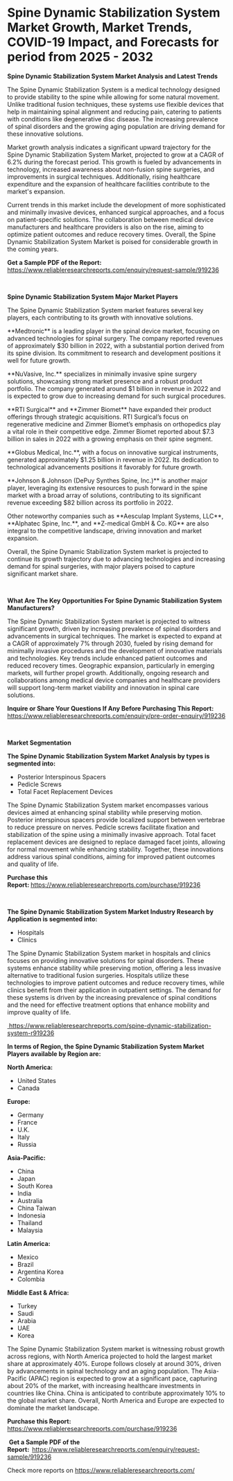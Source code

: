 <p><h1>Spine Dynamic Stabilization System Market Growth, Market Trends, COVID-19 Impact, and Forecasts for period from 2025 - 2032</h1></p><p><strong>Spine Dynamic Stabilization System Market Analysis and Latest Trends</strong></p>
<p><p>The Spine Dynamic Stabilization System is a medical technology designed to provide stability to the spine while allowing for some natural movement. Unlike traditional fusion techniques, these systems use flexible devices that help in maintaining spinal alignment and reducing pain, catering to patients with conditions like degenerative disc disease. The increasing prevalence of spinal disorders and the growing aging population are driving demand for these innovative solutions.</p><p>Market growth analysis indicates a significant upward trajectory for the Spine Dynamic Stabilization System Market, projected to grow at a CAGR of 6.2% during the forecast period. This growth is fueled by advancements in technology, increased awareness about non-fusion spine surgeries, and improvements in surgical techniques. Additionally, rising healthcare expenditure and the expansion of healthcare facilities contribute to the market's expansion.</p><p>Current trends in this market include the development of more sophisticated and minimally invasive devices, enhanced surgical approaches, and a focus on patient-specific solutions. The collaboration between medical device manufacturers and healthcare providers is also on the rise, aiming to optimize patient outcomes and reduce recovery times. Overall, the Spine Dynamic Stabilization System Market is poised for considerable growth in the coming years.</p></p>
<p><strong>Get a Sample PDF of the Report:&nbsp;</strong> <a href="https://www.reliableresearchreports.com/enquiry/request-sample/919236?utm_campaign=48&utm_medium=2&utm_source=Github&utm_content=ia&utm_term=03032025&utm_id=spine-dynamic-stabilization-system">https://www.reliableresearchreports.com/enquiry/request-sample/919236</a></p>
<p>&nbsp;</p>
<p><strong>Spine Dynamic Stabilization System Major Market Players</strong></p>
<p><p>The Spine Dynamic Stabilization System market features several key players, each contributing to its growth with innovative solutions. </p><p>**Medtronic** is a leading player in the spinal device market, focusing on advanced technologies for spinal surgery. The company reported revenues of approximately $30 billion in 2022, with a substantial portion derived from its spine division. Its commitment to research and development positions it well for future growth.</p><p>**NuVasive, Inc.** specializes in minimally invasive spine surgery solutions, showcasing strong market presence and a robust product portfolio. The company generated around $1 billion in revenue in 2022 and is expected to grow due to increasing demand for such surgical procedures.</p><p>**RTI Surgical** and **Zimmer Biomet** have expanded their product offerings through strategic acquisitions. RTI Surgical’s focus on regenerative medicine and Zimmer Biomet’s emphasis on orthopedics play a vital role in their competitive edge. Zimmer Biomet reported about $7.3 billion in sales in 2022 with a growing emphasis on their spine segment.</p><p>**Globus Medical, Inc.**, with a focus on innovative surgical instruments, generated approximately $1.25 billion in revenue in 2022. Its dedication to technological advancements positions it favorably for future growth.</p><p>**Johnson & Johnson (DePuy Synthes Spine, Inc.)** is another major player, leveraging its extensive resources to push forward in the spine market with a broad array of solutions, contributing to its significant revenue exceeding $82 billion across its portfolio in 2022.</p><p>Other noteworthy companies such as **Aesculap Implant Systems, LLC**, **Alphatec Spine, Inc.**, and **Z-medical GmbH & Co. KG** are also integral to the competitive landscape, driving innovation and market expansion.</p><p>Overall, the Spine Dynamic Stabilization System market is projected to continue its growth trajectory due to advancing technologies and increasing demand for spinal surgeries, with major players poised to capture significant market share.</p></p>
<p>&nbsp;</p>
<p><strong>What Are The Key Opportunities For Spine Dynamic Stabilization System Manufacturers?</strong></p>
<p><p>The Spine Dynamic Stabilization System market is projected to witness significant growth, driven by increasing prevalence of spinal disorders and advancements in surgical techniques. The market is expected to expand at a CAGR of approximately 7% through 2030, fueled by rising demand for minimally invasive procedures and the development of innovative materials and technologies. Key trends include enhanced patient outcomes and reduced recovery times. Geographic expansion, particularly in emerging markets, will further propel growth. Additionally, ongoing research and collaborations among medical device companies and healthcare providers will support long-term market viability and innovation in spinal care solutions.</p></p>
<p><strong>Inquire or Share Your Questions If Any Before Purchasing This Report:</strong> <a href="https://www.reliableresearchreports.com/enquiry/pre-order-enquiry/919236?utm_campaign=48&utm_medium=2&utm_source=Github&utm_content=ia&utm_term=03032025&utm_id=spine-dynamic-stabilization-system">https://www.reliableresearchreports.com/enquiry/pre-order-enquiry/919236</a></p>
<p>&nbsp;</p>
<p><strong>Market Segmentation</strong></p>
<p><strong>The Spine Dynamic Stabilization System Market Analysis by types is segmented into:</strong></p>
<p><ul><li>Posterior Interspinous Spacers</li><li>Pedicle Screws</li><li>Total Facet Replacement Devices</li></ul></p>
<p><p>The Spine Dynamic Stabilization System market encompasses various devices aimed at enhancing spinal stability while preserving motion. Posterior interspinous spacers provide localized support between vertebrae to reduce pressure on nerves. Pedicle screws facilitate fixation and stabilization of the spine using a minimally invasive approach. Total facet replacement devices are designed to replace damaged facet joints, allowing for normal movement while enhancing stability. Together, these innovations address various spinal conditions, aiming for improved patient outcomes and quality of life.</p></p>
<p><strong>Purchase this Report:&nbsp;</strong><a href="https://www.reliableresearchreports.com/purchase/919236?utm_campaign=48&utm_medium=2&utm_source=Github&utm_content=ia&utm_term=03032025&utm_id=spine-dynamic-stabilization-system">https://www.reliableresearchreports.com/purchase/919236</a></p>
<p>&nbsp;</p>
<p><strong>The Spine Dynamic Stabilization System Market Industry Research by Application is segmented into:</strong></p>
<p><ul><li>Hospitals</li><li>Clinics</li></ul></p>
<p><p>The Spine Dynamic Stabilization System market in hospitals and clinics focuses on providing innovative solutions for spinal disorders. These systems enhance stability while preserving motion, offering a less invasive alternative to traditional fusion surgeries. Hospitals utilize these technologies to improve patient outcomes and reduce recovery times, while clinics benefit from their application in outpatient settings. The demand for these systems is driven by the increasing prevalence of spinal conditions and the need for effective treatment options that enhance mobility and improve quality of life.</p></p>
<p><a href="https://www.reliableresearchreports.com/spine-dynamic-stabilization-system-r919236?utm_campaign=48&utm_medium=2&utm_source=Github&utm_content=ia&utm_term=03032025&utm_id=spine-dynamic-stabilization-system">&nbsp;https://www.reliableresearchreports.com/spine-dynamic-stabilization-system-r919236</a></p>
<p><strong>In terms of Region, the Spine Dynamic Stabilization System Market Players available by Region are:</strong></p>
<p>
    <p> <strong> North America: </strong>
        <ul>
            <li>United States</li>
            <li>Canada</li>
        </ul>
        </p> 
    <p> <strong> Europe: </strong>
        <ul>
            <li>Germany</li>
            <li>France</li>
            <li>U.K.</li>
            <li>Italy</li>
            <li>Russia</li>
        </ul>
        </p> 
    <p> <strong> Asia-Pacific: </strong>
        <ul>
            <li>China</li>
            <li>Japan</li>
            <li>South Korea</li>
            <li>India</li>
            <li>Australia</li>
            <li>China Taiwan</li>
            <li>Indonesia</li>
            <li>Thailand</li>
            <li>Malaysia</li>
        </ul>
        </p> 
    <p> <strong> Latin America: </strong>
        <ul>
            <li>Mexico</li>
            <li>Brazil</li>
            <li>Argentina Korea</li>
            <li>Colombia</li>
        </ul>
        </p> 
    <p> <strong> Middle East & Africa: </strong>
        <ul>
            <li>Turkey</li>
            <li>Saudi</li>
            <li>Arabia</li>
            <li>UAE</li>
            <li>Korea</li>
        </ul>
    </p>
    </p>
<p><p>The Spine Dynamic Stabilization System market is witnessing robust growth across regions, with North America projected to hold the largest market share at approximately 40%. Europe follows closely at around 30%, driven by advancements in spinal technology and an aging population. The Asia-Pacific (APAC) region is expected to grow at a significant pace, capturing about 20% of the market, with increasing healthcare investments in countries like China. China is anticipated to contribute approximately 10% to the global market share. Overall, North America and Europe are expected to dominate the market landscape.</p></p>
<p><strong>Purchase this Report: </strong><a href="https://www.reliableresearchreports.com/purchase/919236?utm_campaign=48&utm_medium=2&utm_source=Github&utm_content=ia&utm_term=03032025&utm_id=spine-dynamic-stabilization-system">https://www.reliableresearchreports.com/purchase/919236</a></p>
<p>&nbsp;<strong>Get a Sample PDF of the Report:&nbsp;&nbsp;</strong><a href="https://www.reliableresearchreports.com/enquiry/request-sample/919236?utm_campaign=48&utm_medium=2&utm_source=Github&utm_content=ia&utm_term=03032025&utm_id=spine-dynamic-stabilization-system">https://www.reliableresearchreports.com/enquiry/request-sample/919236</a></p>
<p><strong></strong></p>
<p>Check more reports on <a href="https://www.reliableresearchreports.com/?utm_campaign=48&utm_medium=2&utm_source=Github&utm_content=ia&utm_term=03032025&utm_id=spine-dynamic-stabilization-system">https://www.reliableresearchreports.com/</a></p>